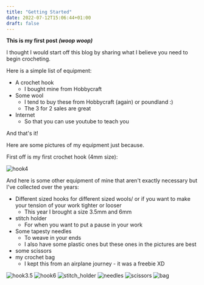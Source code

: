 ```yaml
---
title: "Getting Started"
date: 2022-07-12T15:06:44+01:00
draft: false
---
```


**This is my first post *(woop woop)***

I thought I would start off this blog by sharing what I believe you need to begin crocheting.

Here is a simple list of equipment:
- A crochet hook 
	- I bought mine from Hobbycraft
- Some wool
	- I tend to buy these from Hobbycraft (again) or poundland :)
	- The 3 for 2 sales are great
- Internet
	- So that you can use youtube to teach you 

And that's it!

Here are some pictures of my equipment just because.

First off is my first crochet hook (4mm size):

![hook4](../hook4.JPG)

And here is some other equipment of mine that aren't exactly necessary but I've collected over the years:
- Different sized hooks for different sized wools/ or if you want to make your tension of your work tighter or looser
	- This year I brought a size 3.5mm and 6mm
- stitch holder
	- For when you want to put a pause in your work
- Some tapesty needles
	- To weave in your ends
	- I also have some plastic ones but these ones in the pictures are best
- some scissors
- my crochet bag
	- I kept this from an airplane journey - it was a freebie XD

![hook3.5](../hook3.5.JPG)
![hook6](../hook6.JPG)
![stitch_holder](../stitch_holder.JPG)
![needles](../needles.JPG)
![scissors](../scissors.JPG)
![bag](../bag.JPG)
